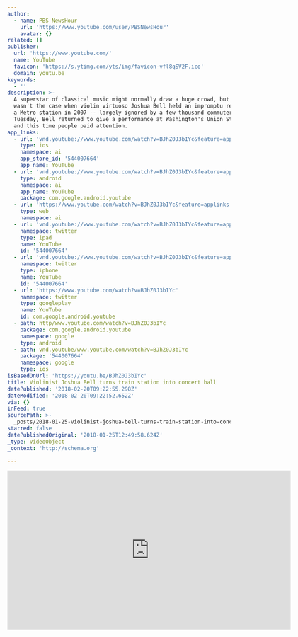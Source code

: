 ```yaml
---
author:
  - name: PBS NewsHour
    url: 'https://www.youtube.com/user/PBSNewsHour'
    avatar: {}
related: []
publisher:
  url: 'https://www.youtube.com/'
  name: YouTube
  favicon: 'https://s.ytimg.com/yts/img/favicon-vfl8qSV2F.ico'
  domain: youtu.be
keywords:
  - ''
description: >-
  A superstar of classical music might normally draw a huge crowd, but that
  wasn't the case when violin virtuoso Joshua Bell held an impromptu recital in
  a Metro station in 2007 -- largely ignored by a few thousand commuters. On
  Tuesday, Bell returned to give a performance at Washington's Union Station,
  and this time people paid attention.
app_links:
  - url: 'vnd.youtube://www.youtube.com/watch?v=BJhZ0J3bIYc&feature=applinks'
    type: ios
    namespace: ai
    app_store_id: '544007664'
    app_name: YouTube
  - url: 'vnd.youtube://www.youtube.com/watch?v=BJhZ0J3bIYc&feature=applinks'
    type: android
    namespace: ai
    app_name: YouTube
    package: com.google.android.youtube
  - url: 'https://www.youtube.com/watch?v=BJhZ0J3bIYc&feature=applinks'
    type: web
    namespace: ai
  - url: 'vnd.youtube://www.youtube.com/watch?v=BJhZ0J3bIYc&feature=applinks'
    namespace: twitter
    type: ipad
    name: YouTube
    id: '544007664'
  - url: 'vnd.youtube://www.youtube.com/watch?v=BJhZ0J3bIYc&feature=applinks'
    namespace: twitter
    type: iphone
    name: YouTube
    id: '544007664'
  - url: 'https://www.youtube.com/watch?v=BJhZ0J3bIYc'
    namespace: twitter
    type: googleplay
    name: YouTube
    id: com.google.android.youtube
  - path: http/www.youtube.com/watch?v=BJhZ0J3bIYc
    package: com.google.android.youtube
    namespace: google
    type: android
  - path: vnd.youtube/www.youtube.com/watch?v=BJhZ0J3bIYc
    package: '544007664'
    namespace: google
    type: ios
isBasedOnUrl: 'https://youtu.be/BJhZ0J3bIYc'
title: Violinist Joshua Bell turns train station into concert hall
datePublished: '2018-02-20T09:22:55.298Z'
dateModified: '2018-02-20T09:22:52.652Z'
via: {}
inFeed: true
sourcePath: >-
  _posts/2018-01-25-violinist-joshua-bell-turns-train-station-into-concert-hall.md
starred: false
datePublishedOriginal: '2018-01-25T12:49:58.624Z'
_type: VideoObject
_context: 'http://schema.org'

---
```

<iframe src="https://cdn.embedly.com/widgets/media.html?src=https%3A%2F%2Fwww.youtube.com%2Fembed%2FBJhZ0J3bIYc%3Ffeature%3Doembed&amp;url=http%3A%2F%2Fwww.youtube.com%2Fwatch%3Fv%3DBJhZ0J3bIYc&amp;image=https%3A%2F%2Fi.ytimg.com%2Fvi%2FBJhZ0J3bIYc%2Fhqdefault.jpg&amp;key=a715cf41cc93453ca338d350cd26f87b&amp;type=text%2Fhtml&amp;schema=youtube" width="640" height="360" scrolling="no" frameborder="0" allowfullscreen="" style=""></iframe>